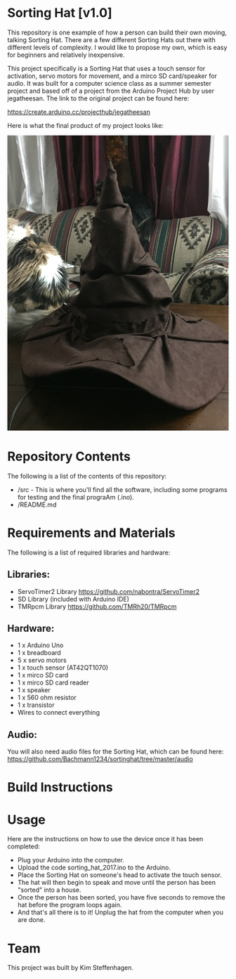 # Sorting Hat [v1.0]

This repository is one example of how a person can build their own moving, talking Sorting Hat. There are a few different Sorting Hats out there with different levels of complexity. I would like to propose my own, which is easy for beginners and relatively inexpensive.

This project specifically is a Sorting Hat that uses a touch sensor for activation, servo motors for movement, and a mirco SD card/speaker for audio. It was built for a computer science class as a summer semester project and based off of a project from the Arduino Project Hub by user jegatheesan. The link to the original project can be found here:

https://create.arduino.cc/projecthub/jegatheesan

Here is what the final product of my project looks like:

![alt text][img1]

[img1]: https://github.com/steffeki/Sorting-Hat-2017/blob/master/img/completed_hat.JPG "Completed Hat"

# Repository Contents

The following is a list of the contents of this repository:

* /src - This is where you'll find all the software, including some programs for testing and the final prograAm (.ino).
* /README.md

# Requirements and Materials

The following is a list of required libraries and hardware:

Libraries:
-

* ServoTimer2 Library https://github.com/nabontra/ServoTimer2
* SD Library (included with Arduino IDE)
* TMRpcm Library https://github.com/TMRh20/TMRpcm

Hardware:
-

* 1 x Arduino Uno 
* 1 x breadboard
* 5 x servo motors
* 1 x touch sensor (AT42QT1070)
* 1 x mirco SD card
* 1 x mirco SD card reader
* 1 x speaker
* 1 x 560 ohm resistor
* 1 x transistor
* Wires to connect everything

Audio:
-

You will also need audio files for the Sorting Hat, which can be found here:
https://github.com/Bachmann1234/sortinghat/tree/master/audio

# Build Instructions

# Usage

Here are the instructions on how to use the device once it has been completed:

- Plug your Arduino into the computer.
- Upload the code sorting_hat_2017.ino to the Arduino.
- Place the Sorting Hat on someone's head to activate the touch sensor.
- The hat will then begin to speak and move until the person has been "sorted" into a house.
- Once the person has been sorted, you have five seconds to remove the hat before the program loops again.
- And that's all there is to it! Unplug the hat from the computer when you are done.

# Team

This project was built by Kim Steffenhagen.
